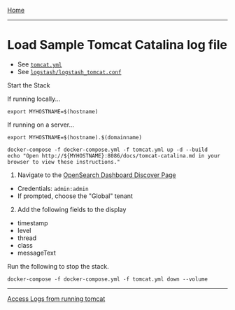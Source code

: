 [Home](../README.md)

---

# Load Sample Tomcat Catalina log file

- See [`tomcat.yml`](../tomcat.yml)
- See [`logstash/logstash_tomcat.conf`](../logstash/logstash_tomcat.conf)

Start the Stack

If running locally...
```
export MYHOSTNAME=$(hostname)
```

If running on a server...
```
export MYHOSTNAME=$(hostname).$(domainname)
```

```
docker-compose -f docker-compose.yml -f tomcat.yml up -d --build
echo "Open http://${MYHOSTNAME}:8086/docs/tomcat-catalina.md in your browser to view these instructions."

```

1. Navigate to the [OpenSearch Dashboard Discover Page](http://{{MYHOSTNAME}}:8094/app/discover)
  - Credentials: `admin:admin`
  - If prompted, choose the "Global" tenant
2. Add the following fields to the display
  - timestamp
  - level
  - thread
  - class
  - messageText



Run the following to stop the stack.

```
docker-compose -f docker-compose.yml -f tomcat.yml down --volume
```

---
[Access Logs from running tomcat](tomcat-access.md)